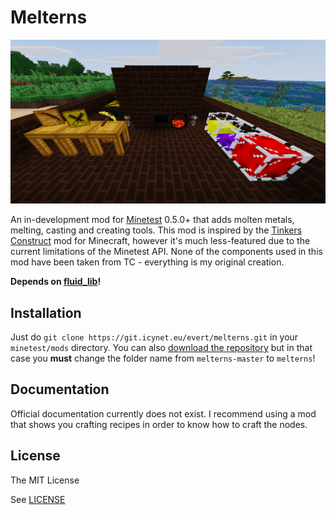 # Melterns
![Melterns](screenshot.png)

An in-development mod for [Minetest](http://minetest.net) 0.5.0+ that adds molten metals, melting, casting and creating tools. This mod is inspired by the [Tinkers Construct](https://www.curseforge.com/minecraft/mc-mods/tinkers-construct) mod for Minecraft, however it's much less-featured due to the current limitations of the Minetest API. None of the components used in this mod have been taken from TC - everything is my original creation.

**Depends on [fluid_lib](https://git.icynet.eu/evert/fluid_lib)!**

## Installation
Just do `git clone https://git.icynet.eu/evert/melterns.git` in your `minetest/mods` directory. You can also [download the repository](https://git.icynet.eu/evert/melterns/archive/master.zip) but in that case you **must** change the folder name from `melterns-master` to `melterns`!

## Documentation
Official documentation currently does not exist. I recommend using a mod that shows you crafting recipes in order to know how to craft the nodes.

## License
The MIT License

See [LICENSE](LICENSE.txt)
